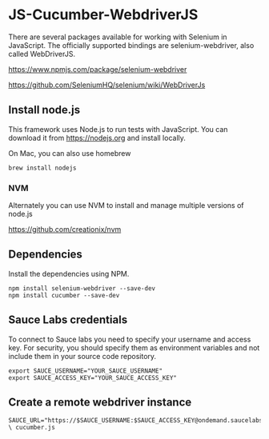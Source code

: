 # JS-Cucumber-WebdriverJS

There are several packages available for working with Selenium in JavaScript.
The officially supported bindings are selenium-webdriver, also called WebDriverJS.

https://www.npmjs.com/package/selenium-webdriver

https://github.com/SeleniumHQ/selenium/wiki/WebDriverJs

## Install node.js

This framework uses Node.js to run tests with JavaScript.  You can download it from https://nodejs.org and install locally.

On Mac, you can also use homebrew

```
brew install nodejs
```

### NVM 

Alternately you can use NVM to install and manage multiple versions of node.js

https://github.com/creationix/nvm


## Dependencies


Install the dependencies using NPM.

```
npm install selenium-webdriver --save-dev
npm install cucumber --save-dev
```


## Sauce Labs credentials

To connect to Sauce labs you need to specify your username and access key.
For security, you should specify them as environment variables and not include them in your source code repository.

```
export SAUCE_USERNAME="YOUR_SAUCE_USERNAME"
export SAUCE_ACCESS_KEY="YOUR_SAUCE_ACCESS_KEY"
```

## Create a remote webdriver instance

```
SAUCE_URL="https://$SAUCE_USERNAME:$SAUCE_ACCESS_KEY@ondemand.saucelabs.com:80" 
\ cucumber.js
```